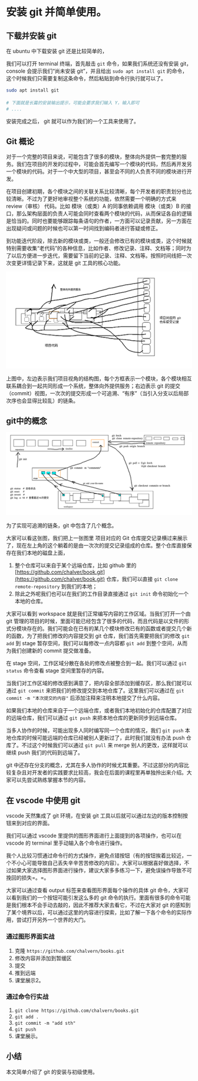 
# 安装 git 并简单使用。

## 下载并安装 git

在 ubuntu 中下载安装 git 还是比较简单的，

我们可以打开 terminal 终端，首先敲击 `git` 命令，如果我们系统还没有安装 git， console 会提示我们“尚未安装 git”，并且给出 `sudo apt install git` 的命令，这个时候我们只需要复制这条命令，然后粘贴到命令行执行就可以了。

```bash
sudo apt install git 

# 下面就是长篇的安装输出提示，可能会要求我们输入 Y，输入即可
# ....
```

安装完成之后， git 就可以作为我们的一个工具来使用了。

## Git 概论

对于一个完整的项目来说，可能包含了很多的模块，整体向外提供一套完整的服务。我们在项目的开发的过程中，可能会首先编写一个模块的代码，然后再开发另一个模块的代码。对于一个中大型的项目，甚至会不同的人负责不同的模块进行开发。

在项目创建初期，各个模块之间的关联关系比较清晰，每个开发者的职责划分也比较清晰。不过为了更好地审视整个系统的功能，依然需要一个明确的方式来 review（审核） 代码。比如 模块（或类）A 的同事依赖调用 模块（或类）B 的接口，那么架构层面的负责人可能会同时查看两个模块的代码，从而保证各自的逻辑是恰当的。同时也要能够跟踪每条语句的作者，一方面可以记录贡献，另一方面在出现疑问或问题的时候也可以第一时间找到编码者进行答疑或修正。

到功能迭代阶段，除去新的模块或类，一般还会修改已有的模块或类，这个时候就特别需要收集“老代码”的各种信息，比如作者、修改记录、注释、文档等；同时为了以后方便进一步迭代，需要留下当前的记录、注释、文档等。按照时间线把一次次变更详情记录下来，这就是 git 工具的核心功能。

![git概念](./imgs/003_git_concepts_01.png "Git概念图")

上图中，左边表示我们项目视角的结构图，每个方框表示一个模块，各个模块相互联系耦合到一起共同形成一个系统，整体向外提供服务；右边表示 git 的提交（commit）视图，一次次的提交形成一个可追溯、“有序”（当引入分支以后局部次序也会显得比较乱）的链条。


## git中的概念

![git命令图示](./imgs/003_git_concepts_02.png "Git命令及各环节流转") 

为了实现可追溯的链条，git 中包含了几个概念。

大家可以看这张图，我们把上一张图里 项目对应的 Git 仓库提交记录横过来展示了，现在左上角的这个躺着的是由一次次的提交记录组成的仓库。整个仓库直接保存在我们本地的磁盘上面，

1. 整个仓库可以来自于某个远端仓库，比如 github 里的 [https://github.com/chalver/book.git](https://github.com/chalver/book.git) 仓库，我们可以直接 `git clone remote-repository` 到我们的本地；
1. 除此之外呢我们也可以在我们的工作目录直接通过 `git init` 命令初始化一个本地的仓库。

大家可以看到 workspace 就是我们正常编写内容的工作区域。当我们打开一个由 git 管理的项目的时候，里面可能已经包含了很多的代码，而且代码是以文件的形式分模块存在的。我们可能会在已有的某几个模块修改已有的函数或者提交几个新的函数，为了把我们修改的内容提交到 git 仓库，我们首先需要把我们的修改 `git add` 到 stage 暂存空间，我们可以每修改一点内容都 `git add` 到整个空间，从而为我们创建新的 commit 提交做准备。

在 stage 空间，工作区域分散在各处的修改点被整合到一起。我们可以通过 `git status` 命令查看 stage 空间里暂存的内容。

当我们对工作区域的修改感到满意了，把内容全部添加到缓存区，那么我们就可以通过 `git commit` 来把我们的修改提交到本地仓库了。这里我们可以通过在 `git commit -m "本次提交的内容"` 后添加注释来注明本地提交了什么内容。

如果我们本地的仓库来自于一个远端仓库，或者我们本地初始化的仓库配置了对应的远端仓库，我们可以通过 `git push` 来把本地仓库的更新同步到远端仓库。

当多人协作的时候，可能出现多人同时编写同一个仓库的情况，我们 `git push` 本地仓库的时候可能远端的仓库已经被别人更新过了，此时我们就没有办法 push 仓库了。不过这个时候我们可以通过 `git pull` 来 merge 别人的更改，这样就可以继续 push 我们的代码到远端了。


git 中还存在分支的概念，尤其在多人协作的时候尤其重要。不过这部分的内容比较复杂且对开发者的实践要求比较高，我会在后面的课程里再单独拎出来介绍。大家可以先尝试熟练掌握本节的内容。

## 在 vscode 中使用 git

vscode 天然集成了 git 环境，在安装 git 工具以后就可以通过左边的版本控制按钮来到对应的界面。

我们可以通过 vscode 里提供的图形界面进行上面提到的各项操作，也可以在 vscode 的 terminal 里手动输入各个命令进行操作。

我个人比较习惯通过命令行的方式操作，避免点错按钮（有的按钮挨着比较近，一个不小心可能导致自己丢失辛辛苦苦修改的内容）。大家可以根据喜好做选择，不过如果大家选择图形界面进行操作，建议大家多多练习一下，避免误操作导致不可挽回的损失=。=。


大家可以通过查看 output 标签来查看图形界面每个操作的具体 git 命令，大家可以看到我们的一个按钮可能引发这么多的 git 命令的执行。里面有很多的命令可能是我们根本不会手动去敲的，因此不推荐大家去看它，不过在大家对 git 的感知到了某个境界以后，可以通过这里的内容进行探索，比如了解一下各个命令的实际作用，尝试打开另外一个世界的大门。


### 通过图形界面实战
1. 克隆 `https://github.com/chalvern/books.git`
1. 修改内容并添加到暂缓区
1. 提交
1. 推到远端
1. 课堂展示2。

### 通过命令行实战

1. `git clone https://github.com/chalvern/books.git`
1. `git add .`
1. `git commit -m "add sth"`
1. `git push`
1. 课堂展示。


## 小结

本文简单介绍了 git 的安装与初级使用。


